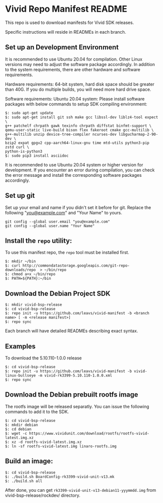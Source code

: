 Vivid Repo Manifest README
==========================

This repo is used to download manifests for Vivid SDK releases.

Specific instructions will reside in READMEs in each branch.

Set up an Development Environment
---------------------------------

It is recommended to use Ubuntu 20.04 for compilation. Other Linux versions may need to adjust the software package accordingly. In addition to the system requirements, there are other hardware and software requirements.

Hardware requirements: 64-bit system, hard disk space should be greater than 40G. If you do multiple builds, you will need more hard drive space.

Software requirements: Ubuntu 20.04 system:
Please install software packages with below commands to setup SDK compiling environment:

```
$: sudo apt-get update
$: sudo apt-get install git ssh make gcc libssl-dev liblz4-tool expect \
g++ patchelf chrpath gawk texinfo chrpath diffstat binfmt-support \
qemu-user-static live-build bison flex fakeroot cmake gcc-multilib \
g++-multilib unzip device-tree-compiler ncurses-dev libgucharmap-2-90-dev \
bzip2 expat gpgv2 cpp-aarch64-linux-gnu time mtd-utils python3-pip zstd curl \
python-is-python3
$: sudo pip3 install asciidoc
```

It is recommended to use Ubuntu 20.04 system or higher version for development. If you encounter an error during compilation, you can check the error message and install the corresponding software packages accordingly.

Set up git
----------

Set up your email and name if you didn't set it before for git.
Replace the following "you@example.com" and "Your Name" to yours.

```
git config --global user.email "you@example.com"
git config --global user.name "Your Name"
```


Install the `repo` utility:
---------------------------

To use this manifest repo, the `repo` tool must be installed first.

```
$: mkdir ~/bin
$: curl http://commondatastorage.googleapis.com/git-repo-downloads/repo  > ~/bin/repo
$: chmod a+x ~/bin/repo
$: PATH=${PATH}:~/bin
```

Download the Debian Project SDK
-------------------------------

```
$: mkdir vivid-bsp-release
$: cd vivid-bsp-release
$: repo init -u https://github.com/leavs/vivid-manifest -b <branch name> [ -m <release manifest>]
$: repo sync
```

Each branch will have detailed READMEs describing exact syntax.

Examples
--------

To download the 5.10.110-1.0.0 release

```
$: cd vivid-bsp-release
$: repo init -u https://github.com/leavs/vivid-manifest -b vivid-linux-bullseye -m vivid-rk3399-5.10.110-1.0.0.xml
$: repo sync
```

Download the Debian prebuilt rootfs image
-----------------------------------------

The rootfs image will be released separatly. You can issue the following commands to add it to the SDK.

```
$: cd vivid-bsp-release
$: mkdir debian 
$: cd debian
$: wget -c https://www.vividunit.com/download/rootfs/rootfs-vivid-latest.img.xz
$: xz -d rootfs-vivid-latest.img.xz
$: ln -sf rootfs-vivid-latest.img linaro-rootfs.img
```

Build an image:
---------------

```
$: cd vivid-bsp-release
$: ./build.sh BoardConfig-rk3399-vivid-unit-v13.mk
$: ./build.sh all
```

After done, you can get `rk3399-vivid-unit-v13-debian11-yyymmdd.img` from vivid-bsp-release/rockdev/ directory.


